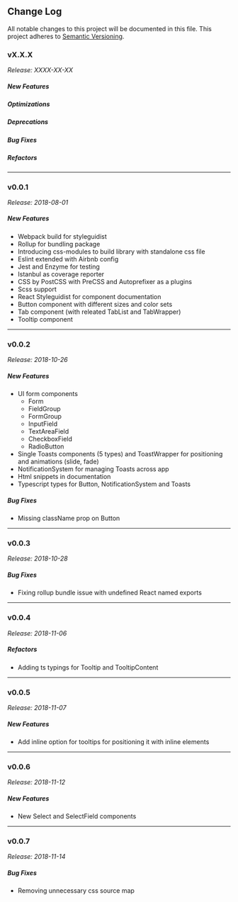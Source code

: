 ## Change Log
All notable changes to this project will be documented in this file.
This project adheres to [Semantic Versioning](http://semver.org/).
### vX.X.X
_Release: XXXX-XX-XX_
##### New Features
##### Optimizations
##### Deprecations
##### Bug Fixes
##### Refactors

----
### v0.0.1
_Release: 2018-08-01_

##### New Features
* Webpack build for styleguidist
* Rollup for bundling package
* Introducing css-modules to build library with standalone css file 
* Eslint extended with Airbnb config
* Jest and Enzyme for testing
* Istanbul as coverage reporter
* CSS by PostCSS with PreCSS and Autoprefixer as a plugins
* Scss support
* React Styleguidist for component documentation
* Button component with different sizes and color sets
* Tab component (with releated TabList and TabWrapper)
* Tooltip component

----
### v0.0.2
_Release: 2018-10-26_

##### New Features
* UI form components
  * Form
  * FieldGroup
  * FormGroup
  * InputField
  * TextAreaField
  * CheckboxField
  * RadioButton
* Single Toasts components (5 types) and ToastWrapper for positioning and animations (slide, fade)
* NotificationSystem for managing Toasts across app
* Html snippets in documentation
* Typescript types for Button, NotificationSystem and Toasts

##### Bug Fixes
* Missing className prop on Button

----
### v0.0.3
_Release: 2018-10-28_

##### Bug Fixes
* Fixing rollup bundle issue with undefined React named exports

----
### v0.0.4
_Release: 2018-11-06_

##### Refactors
* Adding ts typings for Tooltip and TooltipContent

----
### v0.0.5
_Release: 2018-11-07_

##### New Features
* Add inline option for tooltips for positioning it with inline elements

----
### v0.0.6
_Release: 2018-11-12_

##### New Features
* New Select and SelectField components

----
### v0.0.7
_Release: 2018-11-14_

##### Bug Fixes
* Removing unnecessary css source map
